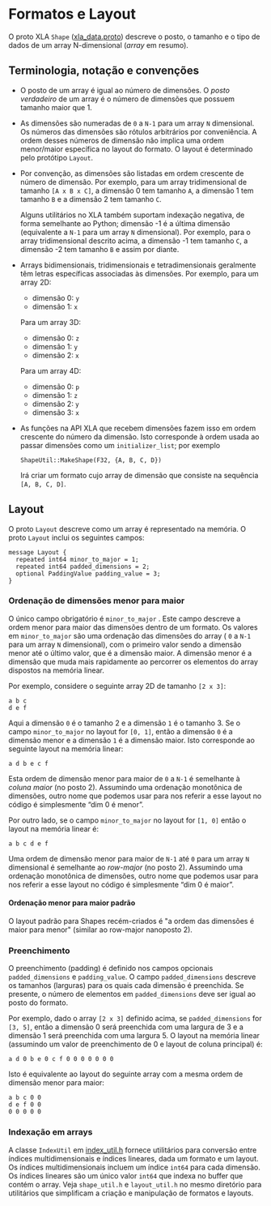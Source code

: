# Formatos e Layout

O proto XLA `Shape` ([xla_data.proto](https://www.tensorflow.org/code/tensorflow/compiler/xla/xla_data.proto)) descreve o posto, o tamanho e o tipo de dados de um array N-dimensional (*array* em resumo).

## Terminologia, notação e convenções

- O posto de um array é igual ao número de dimensões. O *posto verdadeiro* de um array é o número de dimensões que possuem tamanho maior que 1.

- As dimensões são numeradas de `0` a `N-1` para um array `N` dimensional. Os números das dimensões são rótulos arbitrários por conveniência. A ordem desses números de dimensão não implica uma ordem menor/maior específica no layout do formato. O layout é determinado pelo protótipo `Layout`.

- Por convenção, as dimensões são listadas em ordem crescente de número de dimensão. Por exemplo, para um array tridimensional de tamanho `[A x B x C]`, a dimensão 0 tem tamanho `A`, a dimensão 1 tem tamanho `B` e a dimensão 2 tem tamanho `C`.

    Alguns utilitários no XLA também suportam indexação negativa, de forma semelhante ao Python; dimensão -1 é a última dimensão (equivalente a `N-1` para um array `N` dimensional). Por exemplo, para o array tridimensional descrito acima, a dimensão -1 tem tamanho `C`, a dimensão -2 tem tamanho `B` e assim por diante.

- Arrays bidimensionais, tridimensionais e tetradimensionais geralmente têm letras específicas associadas às dimensões. Por exemplo, para um array 2D:

    - dimensão 0: `y`
    - dimensão 1: `x`

    Para um array 3D:

    - dimensão 0: `z`
    - dimensão 1: `y`
    - dimensão 2: `x`

    Para um array 4D:

    - dimensão 0: `p`
    - dimensão 1: `z`
    - dimensão 2: `y`
    - dimensão 3: `x`

- As funções na API XLA que recebem dimensões fazem isso em ordem crescente do número da dimensão. Isto corresponde à ordem usada ao passar dimensões como um `initializer_list`; por exemplo

    `ShapeUtil::MakeShape(F32, {A, B, C, D})`

    Irá criar um formato cujo array de dimensão que consiste na sequência `[A, B, C, D]`.

## Layout

O proto `Layout` descreve como um array é representado na memória. O proto `Layout` inclui os seguintes campos:

```
message Layout {
  repeated int64 minor_to_major = 1;
  repeated int64 padded_dimensions = 2;
  optional PaddingValue padding_value = 3;
}
```

### Ordenação de dimensões menor para maior

O único campo obrigatório é `minor_to_major` . Este campo descreve a ordem menor para maior das dimensões dentro de um formato. Os valores em `minor_to_major` são uma ordenação das dimensões do array ( `0` a `N-1` para um array `N` dimensional), com o primeiro valor sendo a dimensão menor até o último valor, que é a dimensão maior. A dimensão menor é a dimensão que muda mais rapidamente ao percorrer os elementos do array dispostos na memória linear.

Por exemplo, considere o seguinte array 2D de tamanho `[2 x 3]`:

```
a b c
d e f
```

Aqui a dimensão `0` é o tamanho 2 e a dimensão `1` é o tamanho 3. Se o campo `minor_to_major` no layout for `[0, 1]`, então a dimensão `0` é a dimensão menor e a dimensão `1` é a dimensão maior. Isto corresponde ao seguinte layout na memória linear:

```
a d b e c f
```

Esta ordem de dimensão menor para maior de `0` a `N-1` é semelhante à *coluna maior* (no posto 2). Assumindo uma ordenação monotônica de dimensões, outro nome que podemos usar para nos referir a esse layout no código é simplesmente “dim 0 é menor”.

Por outro lado, se o campo `minor_to_major` no layout for `[1, 0]` então o layout na memória linear é:

```
a b c d e f
```

Uma ordem de dimensão menor para maior de `N-1` até `0` para um array `N` dimensional é semelhante ao *row-major* (no posto 2). Assumindo uma ordenação monotônica de dimensões, outro nome que podemos usar para nos referir a esse layout no código é simplesmente “dim 0 é maior”.

#### Ordenação menor para maior padrão

O layout padrão para Shapes recém-criados é "a ordem das dimensões é maior para menor" (similar ao row-major nanoposto 2).

### Preenchimento

O preenchimento (padding) é definido nos campos opcionais `padded_dimensions` e `padding_value`. O campo `padded_dimensions` descreve os tamanhos (larguras) para os quais cada dimensão é preenchida. Se presente, o número de elementos em `padded_dimensions` deve ser igual ao posto do formato.

Por exemplo, dado o array `[2 x 3]` definido acima, se `padded_dimensions` for `[3, 5]`, então a dimensão 0 será preenchida com uma largura de 3 e a dimensão 1 será preenchida com uma largura 5. O layout na memória linear (assumindo um valor de preenchimento de 0 e layout de coluna principal) é:

```
a d 0 b e 0 c f 0 0 0 0 0 0 0
```

Isto é equivalente ao layout do seguinte array com a mesma ordem de dimensão menor para maior:

```
a b c 0 0
d e f 0 0
0 0 0 0 0
```

### Indexação em arrays

A classe `IndexUtil` em [index_util.h](https://www.tensorflow.org/code/tensorflow/compiler/xla/index_util.h) fornece utilitários para conversão entre índices multidimensionais e índices lineares, dada um formato e um layout. Os índices multidimensionais incluem um índice `int64` para cada dimensão. Os índices lineares são um único valor `int64` que indexa no buffer que contém o array. Veja `shape_util.h` e `layout_util.h` no mesmo diretório para utilitários que simplificam a criação e manipulação de formatos e layouts.
